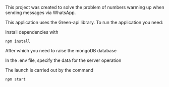 This project was created to solve the problem of numbers warming up when sending messages via WhatsApp.

This application uses the Green-api library.
To run the application you need:

Install dependencies with
```
npm install
```
After which you need to raise the mongoDB database

In the .env file, specify the data for the server operation

The launch is carried out by the command
```
npm start
```